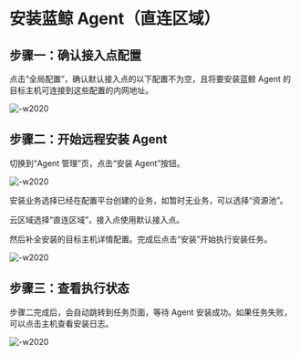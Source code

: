 # 安装蓝鲸 Agent（直连区域）

## 步骤一：确认接入点配置

点击“全局配置”，确认默认接入点的以下配置不为空，且将要安装蓝鲸 Agent 的目标主机可连接到这些配置的内网地址。

![-w2020](media/20200604152835.png)

## 步骤二：开始远程安装 Agent

切换到“Agent 管理”页，点击“安装 Agent”按钮。

![-w2020](media/20200604153148.png)

安装业务选择已经在配置平台创建的业务，如暂时无业务，可以选择“资源池”。

云区域选择“直连区域”，接入点使用默认接入点。

然后补全安装的目标主机详情配置。完成后点击“安装”开始执行安装任务。

![-w2020](media/20200604153241.png)

## 步骤三：查看执行状态

步骤二完成后，会自动跳转到任务页面，等待 Agent 安装成功。如果任务失败，可以点击主机查看安装日志。

![-w2020](media/20200604153623.png)